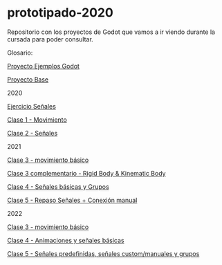 # prototipado-2020
Repositorio con los proyectos de Godot que vamos a ir viendo durante la cursada para poder consultar.

Glosario:

[Proyecto Ejemplos Godot](https://github.com/iabadie/prototipado-unpaz/tree/master/Ejemplos)

[Proyecto Base](https://github.com/iabadie/prototipado-unpaz/tree/master/proyecto_base)

2020

[Ejercicio Señales](https://github.com/iabadie/prototipado-unpaz/tree/master/ejercicio_senales)

[Clase 1 - Movimiento](https://github.com/iabadie/prototipado-unpaz/tree/master/2020/clase_1_movimiento_y_plataformas)

[Clase 2 - Señales](https://github.com/iabadie/prototipado-unpaz/tree/master/2020/clase_2_senales)

2021

[Clase 3 - movimiento básico](https://github.com/iabadie/prototipado-unpaz/tree/master/2021/clase_3_movimiento)

[Clase 3 complementario - Rigid Body & Kinematic Body](https://github.com/iabadie/prototipado-unpaz/tree/master/2021/complemento_clase3_cuerpos_fisicos)

[Clase 4 - Señales básicas y Grupos](https://github.com/iabadie/prototipado-unpaz/tree/master/2021/clase_4)

[Clase 5 - Repaso Señales + Conexión manual](https://github.com/iabadie/prototipado-unpaz/tree/master/2021/clase_5_senales)

2022

[Clase 3 - movimiento básico](https://github.com/iabadie/prototipado-unpaz/tree/master/2022/clase3)

[Clase 4 - Animaciones y señales básicas](https://github.com/iabadie/prototipado-unpaz/tree/master/2022/Clase4_animacionesySenales)

[Clase 5 - Señales predefinidas, señales custom/manuales y grupos](https://github.com/iabadie/prototipado-unpaz/tree/master/2022/clase5_senales)